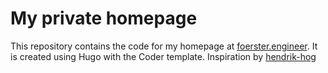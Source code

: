 # My private homepage
This repository contains the code for my homepage at [foerster.engineer](https://foerster.engineer). It is created using Hugo with the Coder template. Inspiration by [hendrik-hog](https://github.com/hendrik-hog/homepage)
